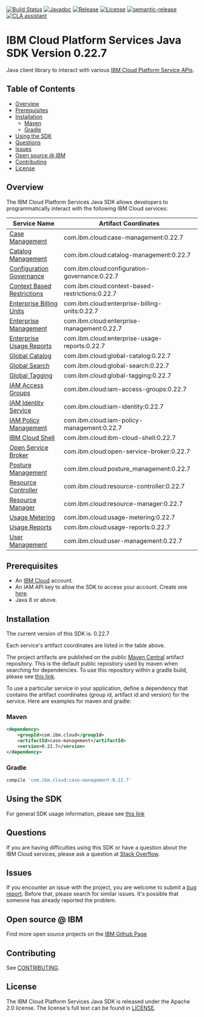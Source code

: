 [![Build Status](https://app.travis-ci.com/IBM/platform-services-java-sdk.svg?branch=main)](https://app.travis-ci.com/IBM/platform-services-java-sdk)
[![Javadoc](https://img.shields.io/static/v1?label=javadoc&message=latest&color=blue)](https://ibm.github.io/platform-services-java-sdk/docs/latest)
[![Release](https://img.shields.io/github/v/release/IBM/platform-services-java-sdk)](https://github.com/IBM/platform-services-java-sdk/releases/latest)
[![License](https://img.shields.io/badge/License-Apache%202.0-blue.svg)](https://opensource.org/licenses/Apache-2.0)
[![semantic-release](https://img.shields.io/badge/%20%20%F0%9F%93%A6%F0%9F%9A%80-semantic--release-e10079.svg)](https://github.com/semantic-release/semantic-release)
[![CLA assistant](https://cla-assistant.io/readme/badge/IBM/platform-services-java-sdk)](https://cla-assistant.io/IBM/platform-services-java-sdk)



# IBM Cloud Platform Services Java SDK Version 0.22.7

Java client library to interact with various 
[IBM Cloud Platform Service APIs](https://cloud.ibm.com/docs?tab=api-docs&category=platform_services).

## Table of Contents

<!--
  The TOC below is generated using the `markdown-toc` node package.

      https://github.com/jonschlinkert/markdown-toc

  You should regenerate the TOC after making changes to this file.

      npx markdown-toc --maxdepth 4 -i README.md
  -->

<!-- toc -->

- [Overview](#overview)
- [Prerequisites](#prerequisites)
- [Installation](#installation)
  * [Maven](#maven)
  * [Gradle](#gradle)
- [Using the SDK](#using-the-sdk)
- [Questions](#questions)
- [Issues](#issues)
- [Open source @ IBM](#open-source--ibm)
- [Contributing](#contributing)
- [License](#license)

<!-- tocstop -->

## Overview

The IBM Cloud Platform Services Java SDK allows developers to programmatically interact with the following IBM Cloud services:

Service Name | Artifact Coordinates
--- | --- 
[Case Management](https://cloud.ibm.com/apidocs/case-management?code=java) | com.ibm.cloud:case-management:0.22.7
[Catalog Management](https://cloud.ibm.com/apidocs/resource-catalog/private-catalog?code=java) | com.ibm.cloud:catalog-management:0.22.7
[Configuration Governance](https://cloud.ibm.com/apidocs/security-compliance/config?code=java) | com.ibm.cloud:configuration-governance:0.22.7
[Context Based Restrictions](https://cloud.ibm.com/apidocs/context-based-restrictions?code=java) | com.ibm.cloud:context-based-restrictions:0.22.7
[Enterprise Billing Units](https://cloud.ibm.com/apidocs/enterprise-apis/billing-unit?code=java) | com.ibm.cloud:enterprise-billing-units:0.22.7
[Enterprise Management](https://cloud.ibm.com/apidocs/enterprise-apis/enterprise?code=java) | com.ibm.cloud:enterprise-management:0.22.7
[Enterprise Usage Reports](https://cloud.ibm.com/apidocs/enterprise-apis/resource-usage-reports?code=java) | com.ibm.cloud:enterprise-usage-reports:0.22.7
[Global Catalog](https://cloud.ibm.com/apidocs/resource-catalog/global-catalog?code=java) | com.ibm.cloud:global-catalog:0.22.7
[Global Search](https://cloud.ibm.com/apidocs/search?code=java) | com.ibm.cloud:global-search:0.22.7
[Global Tagging](https://cloud.ibm.com/apidocs/tagging?code=java) | com.ibm.cloud:global-tagging:0.22.7
[IAM Access Groups](https://cloud.ibm.com/apidocs/iam-access-groups?code=java) | com.ibm.cloud:iam-access-groups:0.22.7
[IAM Identity Service](https://cloud.ibm.com/apidocs/iam-identity-token-api?code=java) | com.ibm.cloud:iam-identity:0.22.7
[IAM Policy Management](https://cloud.ibm.com/apidocs/iam-policy-management?code=java) | com.ibm.cloud:iam-policy-management:0.22.7
[IBM Cloud Shell](https://cloud.ibm.com/apidocs/cloudshell?code=java) | com.ibm.cloud:ibm-cloud-shell:0.22.7
[Open Service Broker](https://cloud.ibm.com/apidocs/resource-controller/ibm-cloud-osb-api?code=java) | com.ibm.cloud:open-service-broker:0.22.7
[Posture Management](https://cloud.ibm.com/apidocs/security-compliance/posture?code=java) | com.ibm.cloud:posture_management:0.22.7
[Resource Controller](https://cloud.ibm.com/apidocs/resource-controller/resource-controller?code=java) | com.ibm.cloud:resource-controller:0.22.7
[Resource Manager](https://cloud.ibm.com/apidocs/resource-controller/resource-manager?code=java) | com.ibm.cloud:resource-manager:0.22.7
[Usage Metering](https://cloud.ibm.com/apidocs/usage-metering?code=java) | com.ibm.cloud:usage-metering:0.22.7
[Usage Reports](https://cloud.ibm.com/apidocs/metering-reporting?code=java) | com.ibm.cloud:usage-reports:0.22.7
[User Management](https://cloud.ibm.com/apidocs/user-management?code=java) | com.ibm.cloud:user-management:0.22.7

## Prerequisites

[ibm-cloud-onboarding]: https://cloud.ibm.com/registration

* An [IBM Cloud][ibm-cloud-onboarding] account.
* An IAM API key to allow the SDK to access your account. Create one [here](https://cloud.ibm.com/iam/apikeys).
* Java 8 or above.

## Installation
The current version of this SDK is: 0.22.7

Each service's artifact coordinates are listed in the table above.

The project artifacts are published on the public [Maven Central](https://repo1.maven.org/maven2/)
artifact repository.  This is the default public repository used by maven when searching for dependencies.
To use this repository within a gradle build, please see
[this link](https://docs.gradle.org/current/userguide/declaring_repositories.html).

To use a particular service in your application, define a dependency that contains the
artifact coordinates (group id, artifact id and version) for the service.
Here are examples for maven and gradle:

### Maven

```xml
<dependency>
    <groupId>com.ibm.cloud</groupId>
    <artifactId>case-management</artifactId>
    <version>0.22.7</version>
</dependency>
```

### Gradle
```gradle
compile 'com.ibm.cloud:case-management:0.22.7'
```

## Using the SDK
For general SDK usage information, please see [this link](https://github.com/IBM/ibm-cloud-sdk-common/blob/main/README.md)

## Questions

If you are having difficulties using this SDK or have a question about the IBM Cloud services,
please ask a question at
[Stack Overflow](http://stackoverflow.com/questions/ask?tags=ibm-cloud).

## Issues
If you encounter an issue with the project, you are welcome to submit a
[bug report](https://github.com/IBM/platform-services-java-sdk/issues).
Before that, please search for similar issues. It's possible that someone has already reported the problem.

## Open source @ IBM
Find more open source projects on the [IBM Github Page](http://ibm.github.io/)

## Contributing
See [CONTRIBUTING](CONTRIBUTING.md).

## License

The IBM Cloud Platform Services Java SDK is released under the Apache 2.0 license.
The license's full text can be found in
[LICENSE](LICENSE).
